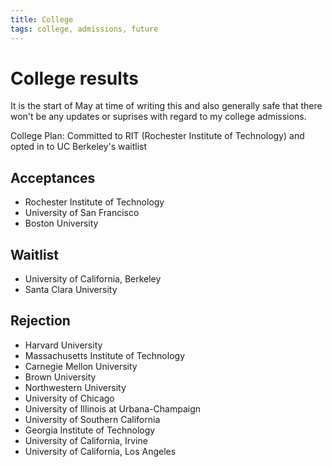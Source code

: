 ```yaml
---
title: College
tags: college, admissions, future
---
```

# College results

It is the start of May at time of writing this and also generally safe that there won't be any updates or suprises with regard to my college admissions.

College Plan: Committed to RIT (Rochester Institute of Technology) and opted in to UC Berkeley's waitlist

## Acceptances

* Rochester Institute of Technology
* University of San Francisco
* Boston University

## Waitlist

* University of California, Berkeley
* Santa Clara University

## Rejection

* Harvard University
* Massachusetts Institute of Technology
* Carnegie Mellon University
* Brown University
* Northwestern University
* University of Chicago
* University of Illinois at Urbana-Champaign
* University of Southern California
* Georgia Institute of Technology
* University of California, Irvine
* University of California, Los Angeles
